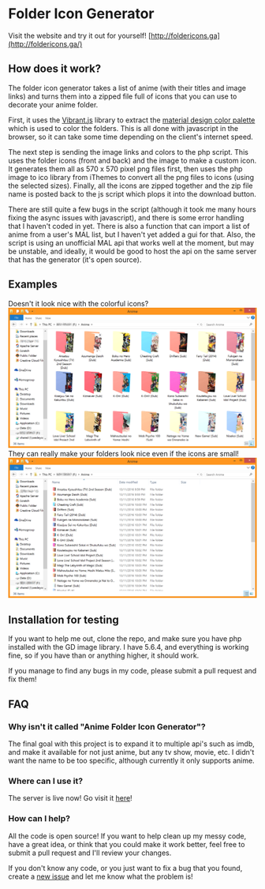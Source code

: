 # Folder Icon Generator
Visit the website and try it out for yourself! [http://foldericons.ga](http://foldericons.ga/)

## How does it work?
The folder icon generator takes a list of anime (with their titles and image links) and turns them into a zipped file full of icons that you can use to decorate your anime folder.

First, it uses the [Vibrant.js](http://jariz.github.io/vibrant.js/) library to extract the [material design color palette](https://developer.android.com/reference/android/support/v7/graphics/Palette.html) which is used to color the folders. This is all done with javascript in the browser, so it can take some time depending on the client's internet speed.

The next step is sending the image links and colors to the php script. This uses the folder icons (front and back) and the image to make a custom icon. It generates them all as 570 x 570 pixel png files first, then uses the php image to ico library from iThemes to convert all the png files to icons (using the selected sizes). Finally, all the icons are zipped together and the zip file name is posted back to the js script which plops it into the download button.

There are still quite a few bugs in the script (although it took me many hours fixing the async issues with javascript), and there is some error handling that I haven't coded in yet. There is also a function that can import a list of anime from a user's MAL list, but I haven't yet added a gui for that. Also, the script is using an unofficial MAL api that works well at the moment, but may be unstable, and ideally, it would be good to host the api on the same server that has the generator (it's open source).

## Examples
Doesn't it look nice with the colorful icons?
![Example 1](res/examples/example1.png)
They can really make your folders look nice even if the icons are small!
![Example 2](res/examples/example2.png)

## Installation for testing
If you want to help me out, clone the repo, and make sure you have php installed with the GD image library. I have 5.6.4, and everything is working fine, so if you have than or anything higher, it should work.

If you manage to find any bugs in my code, please submit a pull request and fix them!

## FAQ
### Why isn't it called "Anime Folder Icon Generator"?
The final goal with this project is to expand it to multiple api's such as imdb, and make it available for not just anime, but any tv show, movie, etc. I didn't want the name to be too specific, although currently it only supports anime.

### Where can I use it?
The server is live now! Go visit it [here](http://foldericons.ga/)!

### How can I help?
All the code is open source! If you want to help clean up my messy code, have a great idea, or think that you could make it work better, feel free to submit a pull request and I'll review your changes.

If you don't know any code, or you just want to fix a bug that you found, create a [new issue](https://github.com/GRA0007/Folder-Icon-Generator/issues/new) and let me know what the problem is!
